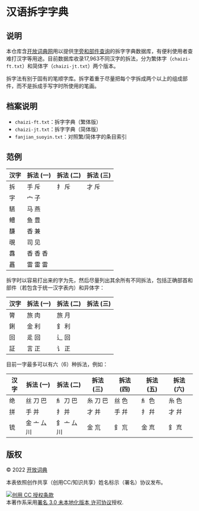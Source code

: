 # 汉语拆字字典

## 说明

本仓库含[开放词典网](http://kaifangcidian.com/)用以提供[字旁和部件查询](http://kaifangcidian.com/han/chaizi/)的拆字字典数据库，有便利使用者查难打汉字等用途。目前数据库收录17,963不同汉字的拆法，分为繁体字（`chaizi-ft.txt`）和简体字（`chaizi-jt.txt`）两个版本。

拆字法有别于固有的笔顺字库。拆字着重于尽量把每个字拆成两个以上的组成部件，而不是拆成手写字时所使用的笔画。


## 档案说明

* `chaizi-ft.txt`：拆字字典（繁体版）
* `chaizi-jt.txt`：拆字字典（简体版）
* `fanjian_suoyin.txt`：对照繁/简体字的条目索引

## 范例

汉字 | 拆法 (一) | 拆法 (二) | 拆法 (三)
--- | -------- | -------- | --------
拆 | 手 斥 | 扌 斥 | 才 斥
字 | 宀 子
驠 | 马 燕
鳢 | 鱼 豊
馦 | 香 兼
覗 | 司 见
馫 | 香 香 香
靐 | 雷 雷 雷

拆字时以容易打出来的字为先，然后尽量列出其余所有不同拆法，包括正确部首和部件（若包含于统一汉字表内）和异体字：

汉字 | 拆法 (一) | 拆法 (二) | 拆法 (三)
--- | -------- | -------- | --------
膂 | 旅 肉 | 旅 月
鋓 | 金 利 | 釒 利
回 | 辵 回 | 辶 回
証 | 言 正 | 讠 正

目前一字最多可以有六（6）种拆法，例如：

汉字 | 拆法 (一) | 拆法 (二) | 拆法 (三) | 拆法 (四) | 拆法 (五) | 拆法 (六)
--- | -------- | -------- | -------- | -------- | -------- | --------
绝 | 丝 刀 巴 | 糹 刀 巴 | 糸 刀 巴 | 丝 色 | 糹 色 | 糸 色
拼 | 手 并 | 扌 并 | 才 并 | 手 幷 | 扌 幷 | 才 幷
锍 | 金 亠 厶 川 | 釒 亠 厶 川 | 金 巟 | 釒 巟 | 金 㐬 | 釒 㐬


## 版权

© 2022 [开放词典](http://www.kaifangcidian.com)

本表依照创作共享（创用CC/知识共享）姓名标示（署名）协议发布。

<a rel="license" href="http://creativecommons.org/licenses/by/3.0/"><img alt="创用 CC 授权条款" style="border-width:0" src="https://i.creativecommons.org/l/by/3.0/88x31.png" /></a><br />本著作系采用<a rel="license" href="http://creativecommons.org/licenses/by/3.0/">署名 3.0 未本地化版本 许可协议</a>授权.
